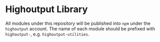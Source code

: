 # Highoutput Library
All modules under this repository will be published into `npm` under the `highoutput` account. The name of each module should be prefixed with `highoutput-`, e.g. `highoutput-utilities`.
